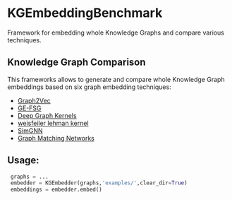 # KGEmbeddingBenchmark
Framework for embedding whole Knowledge Graphs and compare various techniques.

## Knowledge Graph Comparison

This frameworks allows to generate and compare whole Knowledge Graph embeddings based on six graph embedding techniques:

- [Graph2Vec](https://github.com/benedekrozemberczki/graph2vec)
- [GE-FSG](https://epubs.siam.org/doi/abs/10.1137/1.9781611975321.35)
- [Deep Graph Kernels](https://dl.acm.org/doi/abs/10.1145/2783258.2783417)
- [weisfeiler lehman kernel](https://github.com/benedekrozemberczki/graph2vec)
- [SimGNN](https://github.com/yunshengb/SimGNN)
- [Graph Matching Networks](https://github.com/deepmind/deepmind-research/tree/master/graph_matching_networks)


## Usage:

```python
 graphs = ...
 embedder = KGEmbedder(graphs,'examples/',clear_dir=True)
 embeddings = embedder.embed()

```
